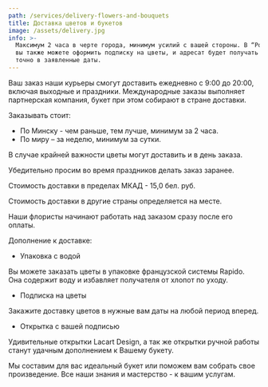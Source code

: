 ```yaml
---
path: /services/delivery-flowers-and-bouquets
title: Доставка цветов и букетов
image: /assets/delivery.jpg
info: >-
  Максимум 2 часа в черте города, минимум усилий с вашей стороны. В “Роза Азора”
  вы также можете оформить подписку на цветы, и адресат будет получать букеты
  точно в заявленные даты.
---
```

Ваш заказ наши курьеры смогут доставить ежедневно с 9:00 до 20:00, включая выходные и праздники. Международные заказы выполняет партнерская компания, букет при этом собирают в стране доставки.

Заказывать стоит:

* По Минску - чем раньше, тем лучше, минимум за 2 часа.
* По миру – за неделю, минимум за сутки.

В случае крайней важности цветы могут доставить и в день заказа.

Убедительно просим во время праздников делать заказ заранее.



Стоимость доставки в пределах МКАД - 15,0 бел. руб.

Стоимость доставки в другие страны определяется на месте. 



Наши флористы начинают работать над заказом сразу после его оплаты. 



Дополнение к доставке:

* Упаковка с водой

Вы можете заказать цветы в упаковке французской системы Rapido. Она содержит воду и избавляет получателя от хлопот по уходу.

* Подписка на цветы

Закажите доставку цветов в нужные вам даты на любой период вперед.

* Открытка с вашей подписью

Удивительные открытки Lacart Design, а так же открытки ручной работы станут удачным дополнением к Вашему букету.



Мы составим для вас идеальный букет или поможем вам собрать свое произведение. Все наши знания и мастерство - к вашим услугам.

